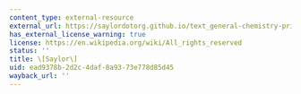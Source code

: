 ```yaml
---
content_type: external-resource
external_url: https://saylordotorg.github.io/text_general-chemistry-principles-patterns-and-applications-v1.0/s07-04-mass-relationships-in-chemical.html
has_external_license_warning: true
license: https://en.wikipedia.org/wiki/All_rights_reserved
status: ''
title: \[Saylor\]
uid: ead9378b-2d2c-4daf-8a93-73e778d85d45
wayback_url: ''
---
```

